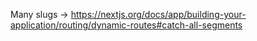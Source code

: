 Many slugs -> <https://nextjs.org/docs/app/building-your-application/routing/dynamic-routes#catch-all-segments>
